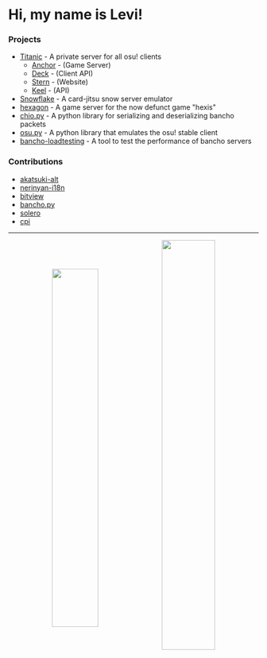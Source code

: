 
# Hi, my name is Levi!

### Projects

- [Titanic](https://github.com/osuTitanic/titanic) - A private server for all osu! clients
    - [Anchor](https://github.com/osuTitanic/anchor) - (Game Server)
    - [Deck](https://github.com/osuTitanic/deck) - (Client API)
    - [Stern](https://github.com/osuTitanic/stern) - (Website)
    - [Keel](https://github.com/osuTitanic/keel) - (API)
- [Snowflake](https://github.com/Lekuruu/snowflake) - A card-jitsu snow server emulator
- [hexagon](https://github.com/hexis-revival/hexagon) - A game server for the now defunct game "hexis"
- [chio.py](https://github.com/Lekuruu/chio.py) - A python library for serializing and deserializing bancho packets
- [osu.py](https://github.com/Lekuruu/osu.py) - A python library that emulates the osu! stable client
- [bancho-loadtesting](https://github.com/Lekuruu/bancho-loadtesting) - A tool to test the performance of bancho servers

### Contributions

- [akatsuki-alt](https://github.com/kanaarima/)
- [nerinyan-i18n](https://github.com/Nerinyan/Nerinyan-i18n)
- [bitview](https://github.com/Bittoco/BitView-Translations)
- [bancho.py](https://github.com/osuAkatsuki/bancho.py)
- [solero](https://github.com/solero/)
- [cpi](https://github.com/CPImagined)

---

<p align="center" style="width: 100%;">
    <span style="width: 100%;">
        <img align="center" style="width: 43%;" src="https://github-readme-stats.vercel.app/api?username=Lekuruu&show_icons=true&theme=aura">
        <img align="center" style="width: 46%;" src="https://streak-stats.demolab.com/?user=Lekuruu&theme=aura">
    </span>
</p>
